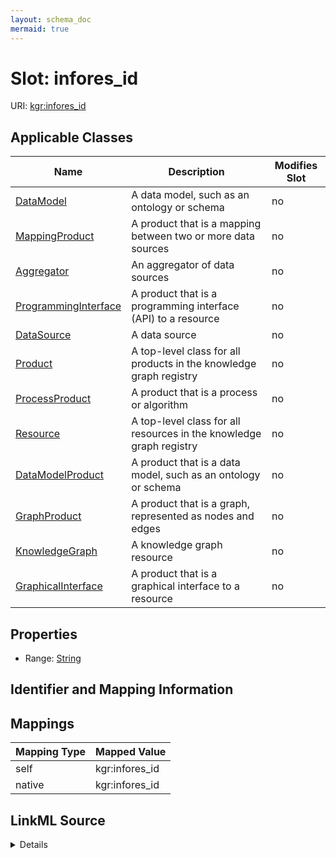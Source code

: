 ```yaml
---
layout: schema_doc
mermaid: true
---
```




# Slot: infores_id



URI: [kgr:infores_id](https://w3id.org/bridge2ai/data-sheets-schema/infores_id)



<!-- no inheritance hierarchy -->





## Applicable Classes

| Name | Description | Modifies Slot |
| --- | --- | --- |
| [DataModel](DataModel.html) | A data model, such as an ontology or schema |  no  |
| [MappingProduct](MappingProduct.html) | A product that is a mapping between two or more data sources |  no  |
| [Aggregator](Aggregator.html) | An aggregator of data sources |  no  |
| [ProgrammingInterface](ProgrammingInterface.html) | A product that is a programming interface (API) to a resource |  no  |
| [DataSource](DataSource.html) | A data source |  no  |
| [Product](Product.html) | A top-level class for all products in the knowledge graph registry |  no  |
| [ProcessProduct](ProcessProduct.html) | A product that is a process or algorithm |  no  |
| [Resource](Resource.html) | A top-level class for all resources in the knowledge graph registry |  no  |
| [DataModelProduct](DataModelProduct.html) | A product that is a data model, such as an ontology or schema |  no  |
| [GraphProduct](GraphProduct.html) | A product that is a graph, represented as nodes and edges |  no  |
| [KnowledgeGraph](KnowledgeGraph.html) | A knowledge graph resource |  no  |
| [GraphicalInterface](GraphicalInterface.html) | A product that is a graphical interface to a resource |  no  |







## Properties

* Range: [String](String.html)





## Identifier and Mapping Information








## Mappings

| Mapping Type | Mapped Value |
| ---  | ---  |
| self | kgr:infores_id |
| native | kgr:infores_id |




## LinkML Source

<details>
```yaml
name: infores_id
alias: infores_id
domain_of:
- Resource
- Product
range: string

```
</details>
